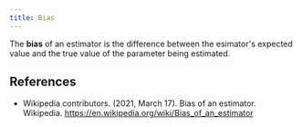 ```yaml
---
title: Bias
---
```


The **bias** of an estimator is the difference between the esimator's expected value and the true value of the parameter being estimated.

## References

- Wikipedia contributors. (2021, March 17). Bias of an estimator. Wikipedia. <https://en.wikipedia.org/wiki/Bias_of_an_estimator>
